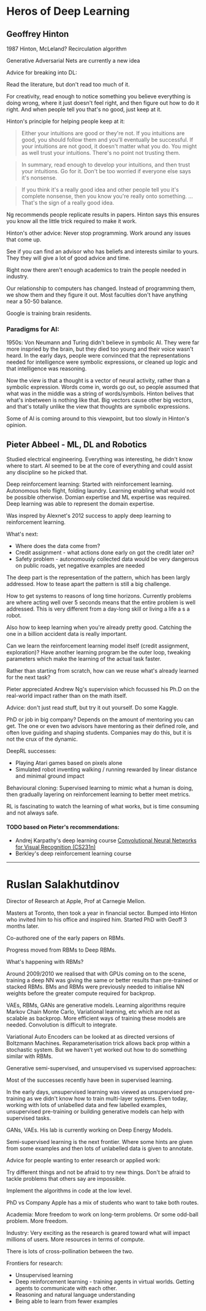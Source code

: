 
# Heros of Deep Learning

## Geoffrey Hinton

1987 Hinton, McLeland? Recirculation algorithm

Generative Adversarial Nets are currently a new idea

Advice for breaking into DL:

Read the literature, but don't read too much of it.

For creativity, read enough to notice something you believe everything is doing wrong, where it just doesn't feel right, and then figure out how to do it right. And when people tell you that's no good, just keep at it. 

Hinton's principle for helping people keep at it:

> Either your intuitions are good or they're not. If you intuitions are good, you should follow them and you'll eventually be successful. If your intuitions are not good, it doesn't matter what you do. You might as well trust your intuitions. There's no point not trusting them.

> In summary, read enough to develop your intuitions, and then trust your intuitions. Go for it. Don't be too worried if everyone else says it's nonsense.

> If you think it's a really good idea and other people tell you it's complete nonsense, then you know you're really onto something. ... That's the sign of a really good idea.

Ng recommends people replicate results in papers. Hinton says this ensures you know all the little trick required to make it work.

Hinton's other advice: Never stop programming. Work around any issues that come up.

See if you can find an advisor who has beliefs and interests similar to yours. They they will give a lot of good advice and time. 

Right now there aren't enough academics to train the people needed in industry. 

Our relationship to computers has changed. Instead of programming them, we show them and they figure it out. Most faculties don't have anything near a 50-50 balance.

Google is training brain residents. 

### Paradigms for AI:

1950s: Von Neumann and Turing didn't believe in symbolic AI. They were far more inspried by the brain, but they died too young and their voice wasn't heard. In the early days, people were convinced that the representations needed for intelligence were symbolic expressions, or cleaned up logic and that intelligence was reasoning.

Now the view is that a thought is a vector of neural activity, rather than a symbolic expression. Words come in, words go out, so people assumed that what was in the middle was a string of words/symbols.  Hinton belives that what's inbetween is nothing like that. Big vectors cause other big vectors, and that's totally unlike the view that thoughts are symbolic expressions.

Some of AI is coming around to this viewpoint, but too slowly in Hinton's opinion.

## Pieter Abbeel - ML, DL and Robotics
Studied electrical engineering. Everything was interesting, he didn't know where to start. AI seemed to be at the core of everything and could assist any discipline so he picked that.

Deep reinforcement learning: Started with reinforcement learning. Autonomous helo flight, folding laundry. Learning enabling what would not be possible otherwise. Domian expertise and ML expertise was required. Deep learning was able to represent the domain expertise.

Was inspred by Alexnet's 2012 success to apply deep learning to reinforcement learning. 

What's next: 
* Where does the data come from?
* Credit assignment - what actions done early on got the credit later on?
* Safety problem - autonomously collected data would be very dangerous on public roads, yet negative examples are needed

The deep part is the representation of the pattern, which has been largly addressed. How to tease apart the pattern is still a big challenge.

How to get systems to reasons of long time horizons. Currently problems are where acting well over 5 seconds means that the entire problem is well addressed. This is very different from a day-long skill or living a life a s a robot.

Also how to keep learning when you're already pretty good. Catching the one in a billion accident data is really important.

Can we learn the reinforcement learning model itself (credit assignment, exploration)?  Have another learning program be the outer loop, tweaking parameters which make the learning of the actual task faster.

Rather than starting from scratch, how can we reuse what's already learned for the next task?

Pieter appreciated Andrew Ng's supervision which focussed his Ph.D on the real-world impact rather than on the math itself.

Advice: don't just read stuff, but try it out yourself. Do some Kaggle.

PhD or job in big company? Depends on the amount of mentoring you can get. The one or even two advisors have mentoring as their defined role, and often love guiding and shaping students. Companies may do this, but it is not the crux of the dynamic.

DeepRL successes:
* Playing Atari games based on pixels alone
* Simulated robot inventing walking / running rewarded by linear distance and minimal ground impact

Behavioural cloning: Supervised learning to mimic what a human is doing, then gradually layering on reinforcement learning to better meet metrics.

RL is fascinating to watch the learning of what works, but is time consuming and not always safe.

#### TODO based on Pieter's recommendations:
* Andrej Karpathy's deep learning course [Convolutional Neural Networks for Visual Recognition (CS231n)](http://cs231n.stanford.edu/)
* Berkley's deep reinforcement learning course

-----------

# Ruslan Salakhutdinov

Director of Research at Apple, Prof at Carnegie Mellon.

Masters at Toronto, then took a year in financial sector. Bumped into Hinton who invited him to his office and inspired him.  Started PhD with Geoff 3 months later.

Co-authored one of the early papers on RBMs.

Progress moved from RBMs to Deep RBMs. 

What's happening with RBMs?

Around 2009/2010 we realised that with GPUs coming on to the scene, training a deep NN was giving the same or better results than pre-trained or stacked RBMs. BMs and RBMs were previously needed to initialise NN weights before the greater compute required for backprop.

VAEs, RBMs, GANs are generative models. Learning algorithms require Markov Chain Monte Carlo, Variational learning, etc which are not as scalable as backprop. More efficient ways of training these models are needed.  Convolution is difficult to integrate.

Variational Auto Encoders can be looked at as directed versions of Boltzmann Machines.  Reparameterisation trick allows back prop within a stochastic system. But we haven't yet worked out how to do something similar with RBMs.

Generative semi-supervised, and unsupervised vs supervised approaches:

Most of the successes recently have been in supervised learning. 

In the early days, unsupervised learning was viewed as unsupervised pre-training as we didn't know how to train multi-layer systems.  Even today, working with lots of unlabelled data and few labelled examples, unsupervised pre-training or building generative models can help with supervised tasks.

GANs, VAEs. His lab is currently working on Deep Energy Models. 

Semi-supervised learning is the next frontier. Where some hints are given from some examples and then lots of unlabelled data is given to annotate.

Advice for people wanting to enter research or applied work:

Try different things and not be afraid to try new things. Don't be afraid to tackle problems that others say are impossible.

Implement the algorithms in code at the low level.

PhD vs Company
Apple has a mix of students who want to take both routes. 

Academia: More freedom to work on long-term problems. Or some odd-ball problem. More freedom.

Industry: Very exciting as the research is geared toward what will impact millions of users.  More resources in terms of compute. 

There is lots of cross-pollination between the two. 

Frontiers for research:

* Unsupervised learning
* Deep reinforcement learning - training agents in virtual worlds. Getting agents to communicate with each other. 
* Reasoning and natural language understanding
* Being able to learn from fewer examples
